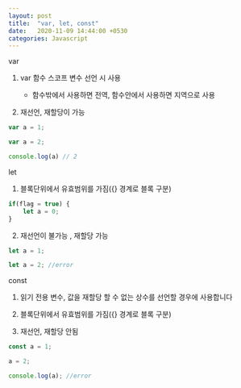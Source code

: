 ```yaml
---
layout: post
title:  "var, let, const"
date:   2020-11-09 14:44:00 +0530
categories: Javascript
---
```


var

1. var 함수 스코프 변수 선언 시 사용
	- 함수밖에서 사용하면 전역, 함수안에서 사용하면 지역으로 사용

2. 재선언, 재할당이 가능

```javascript
var a = 1;

var a = 2;

console.log(a) // 2
```

let

1. 블록단위에서 유효범위를 가짐({} 경계로 블록 구분)


```javascript
if(flag = true) {
	let a = 0;
}

```

2. 재선언이 불가능 , 재할당 가능

```javascript
let a = 1;

let a = 2; //error

```

const

1. 읽기 전용 변수, 값을 재할당 할 수 없는 상수를 선언할 경우에 사용합니다

2. 블록단위에서 유효범위를 가짐({} 경계로 블록 구분)

3. 재선언, 재할당 안됨

```javascript
const a = 1;

a = 2;

console.log(a); //error

```
